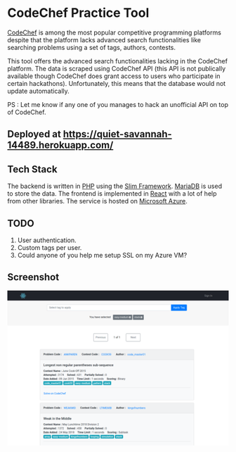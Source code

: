# CodeChef Practice Tool

[CodeChef](https://codechef.com/) is among the most popular competitive programming platforms despite that the platform lacks advanced search functionalities like searching problems using a set of tags, authors, contests.

This tool offers the advanced search functionalities lacking in the CodeChef platform. The data is scraped using CodeChef API (this API is not publically available though CodeChef does grant access to users who participate in certain hackathons). Unfortunately, this means that the database would not update automatically.

PS : Let me know if any one of you manages to hack an unofficial API on top of CodeChef.

## Deployed at https://quiet-savannah-14489.herokuapp.com/

## Tech Stack

The backend is written in [PHP](https://www.php.net/) using the [Slim Framework](https://www.slimframework.com/). [MariaDB](https://mariadb.org/) is used to store the data. The frontend is implemented in [React](https://reactjs.org/) with a lot of help from other libraries. The service is hosted on [Microsoft Azure](https://azure.microsoft.com/en-in/).

## TODO

1. User authentication.
2. Custom tags per user.
3. Could anyone of you help me setup SSL on my Azure VM?

## Screenshot

![Screenshot](screenshot.png)
